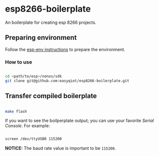 # esp8266-boilerplate
An boilerplate for creating esp 8266 projects.

## Preparing environment

Follow the [esp-env instructions](https://github.com/easyqiot/esp-env) to 
prepare the environment.

### How to use

```bash

cd <path/to/esp>/nonos/sdk
git clone git@github.com:easyqiot/esp8266-boilerplate.git

```

## Transfer compiled boilerplate

```bash

make flash

```

If you want to see the boilperplate output; you can use your favorite *Serial 
Console*. For example:

```bash

screen /dev/ttyUSB0 115200

```

**NOTICE:** The baud rate value is important to be `115200`.

